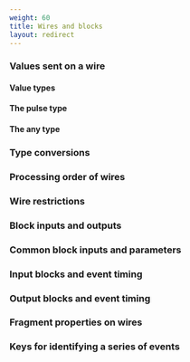 ```yaml
---
weight: 60
title: Wires and blocks
layout: redirect
---
```


### Values sent on a wire
#### Value types
#### The pulse type
#### The any type

### Type conversions

### Processing order of wires

### Wire restrictions

### Block inputs and outputs

### Common block inputs and parameters

### Input blocks and event timing

### Output blocks and event timing

### Fragment properties on wires

### Keys for identifying a series of events
